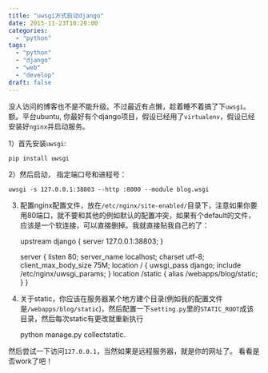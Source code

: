 ```yaml
---
title: "uwsgi方式启动django"
date: 2015-11-23T10:20:00
categories:
  - "python"
tags:
  - "python"
  - "django"
  - "web"
  - "develop"
draft: false
---
```


没人访问的博客也不是不能升级。不过最近有点懒，趁着睡不着搞了下```uwsgi```。
额。平台ubuntu, 你最好有个django项目，假设已经用了```virtualenv```，假设已经安装好```nginx```并启动服务。

1）首先安装```uwsgi```:  

	pip install uwsgi


2）然后启动， 指定端口号和进程号：

	uwsgi -s 127.0.0.1:38803 --http :8000 --module blog.wsgi


3) 配置nginx配置文件，放在```/etc/nginx/site-enabled/```目录下，注意如果你要用80端口，就不要和其他的例如默认的配置冲突，如果有个default的文件，应该是一个软连接，可以直接删掉。我就直接贴我自己的了：


	upstream django {
  		server 127.0.0.1:38803;
	}

	server {
    	listen 80;
    	server_name localhost;
    	charset utf-8;
    	client_max_body_size 75M;
    	location / {
        	uwsgi_pass django;
        	include /etc/nginx/uwsgi_params;
    	}
    	location /static {
        	alias   /webapps/blog/static;
    	}
	}



4) 关于static，你应该在服务器某个地方建个目录(例如我的配置文件是```/webapps/blog/static```)，然后配置一下```setting.py```里的```STATIC_ROOT```成该目录，然后每次static有更改就重新执行

	python manage.py collectstatic.

然后尝试一下访问```127.0.0.1```，当然如果是远程服务器，就是你的网址了。
看看是否work了吧！
